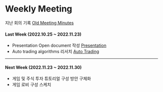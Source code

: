 # Weekly Meeting

지난 회의 기록
[Old Meeting Minutes](Doc/Old_Meeting_Minutes.md)

#### Last Week (2022.10.25 ~ 2022.11.23)

- Presentation Open document 작성
[Presentation](Present.odp)
- Auto trading algorithms 리서치
[Auto Trading](Doc/Auto_trading_algorithms.md)

---


#### Next Week (2022.11.23 ~ 2022.11.30)

- 게임 및 주식 투자 튜토리얼 구성 방안 구체화
- 게임 로비 구성 스케치
